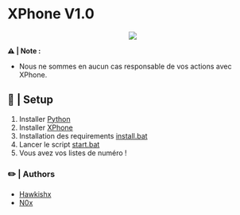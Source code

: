 <h1>
    XPhone V1.0
</h1>

<div style="text-align:center"><img src="https://github.com/OpenSourceCor/XPHONE/blob/main/img/xphone.png" /></div>

**⚠️ | Note :**
- Nous ne sommes en aucun cas responsable de vos actions avec XPhone.

## 🔩 | Setup
1. Installer [Python](https://www.python.org/ftp/python/3.10.0/python-3.10.0-amd64.exe)
2. Installer [XPhone](https://github.com/OpenSourceCor/XPHONE)
3. Installation des requirements [install.bat](https://github.com/OpenSourceCor/XPHONE/blob/main/install.bat)
4. Lancer le script [start.bat](https://github.com/OpenSourceCor/XPHONE/blob/main/start.bat)
6. Vous avez vos listes de numéro !

### ✏️ | Authors
- [Hawkishx](https://github.com/Hawkishx)
- [N0x](https://github.com/N0xGithub)
